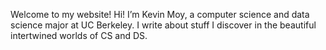 Welcome to my website!
Hi! I’m Kevin Moy, a computer science and data science major at UC Berkeley. I write about stuff I discover in the beautiful intertwined worlds of CS and DS.
